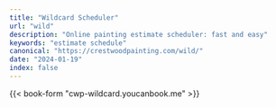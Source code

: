 ```yaml
---
title: "Wildcard Scheduler"
url: "wild"
description: "Online painting estimate scheduler: fast and easy"
keywords: "estimate schedule"
canonical: "https://crestwoodpainting.com/wild/"
date: "2024-01-19"
index: false
---
```


{{< book-form "cwp-wildcard.youcanbook.me" >}}
